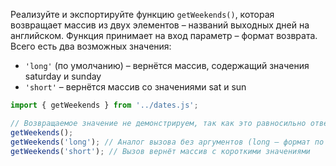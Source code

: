 Реализуйте и экспортируйте функцию `getWeekends()`, 
которая возвращает массив из двух элементов – названий выходных дней 
на английском. Функция принимает на вход параметр – формат возврата. 
Всего есть два возможных значения:

* `'long'` (по умолчанию) – вернётся массив, содержащий значения saturday и sunday
* `'short'` – вернётся массив со значениями sat и sun

```js
import { getWeekends } from '../dates.js';

// Возвращаемое значение не демонстрируем, так как это равносильно ответу
getWeekends();
getWeekends('long'); // Аналог вызова без аргументов (long — формат по умолчанию)
getWeekends('short'); // Вызов вернёт массив с короткими значениями
```
